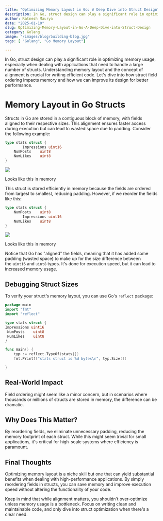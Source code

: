 ```yaml
---
title: "Optimizing Memory Layout in Go: A Deep Dive into Struct Design"
description: In Go, struct design can play a significant role in optimizing memory usage, especially when dealing with applications that need to handle a large number of structs. Understanding memory layout and the concept of alignment is crucial for writing efficient code. Let's dive into how struct field ordering impacts memory and how we can improve its design for better performance.
author: Ratnesh Maurya
date: "2025-01-10"
slug: Optimizing-Memory-Layout-in-Go-A-Deep-Dive-into-Struct-Design
category: Golang
image: "/images/blog/building-blog.jpg"
tags: [ "Golang", "Go Memory Layout"]

---
```



In Go, struct design can play a significant role in optimizing memory usage, especially when dealing with applications that need to handle a large number of structs. Understanding memory layout and the concept of alignment is crucial for writing efficient code. Let's dive into how struct field ordering impacts memory and how we can improve its design for better performance.

# Memory Layout in Go Structs

Structs in Go are stored in a contiguous block of memory, with fields aligned to their respective sizes. This alignment ensures faster access during execution but can lead to wasted space due to padding. Consider the following example:

```go
type stats struct {
        Impressions uint16
	NumPosts    uint8
	NumLikes    uint8
}
```

![](https://miro.medium.com/v2/resize:fit:805/1*Qk0d1D8jv0PRY2ovVGglvQ.png)

Looks like this in memory

This struct is stored efficiently in memory because the fields are ordered from largest to smallest, reducing padding. However, if we reorder the fields like this:

```go
type stats struct {
	NumPosts    uint8
        Impressions uint16
	NumLikes    uint8
}
```

![](https://miro.medium.com/v2/resize:fit:875/1*Btj-x_IkEanGAErgP5baDA.png)

Looks like this in memory

Notice that Go has "aligned" the fields, meaning that it has added some padding (wasted space) to make up for the size difference between the `uint16` and `uint8` types. It's done for execution speed, but it can lead to increased memory usage.

## Debugging Struct Sizes

To verify your struct's memory layout, you can use Go's `reflect` package:

```go
package main
import "fmt"
import "reflect"

type stats struct {
Impressions uint16
 NumPosts    uint8
 NumLikes    uint8
}

func main() {
    typ := reflect.TypeOf(stats{})
    fmt.Printf("stats struct is %d bytes\n", typ.Size())

}

```

## Real-World Impact

Field ordering might seem like a minor concern, but in scenarios where thousands or millions of structs are stored in memory, the difference can be dramatic.

## Why Does This Matter?

By reordering fields, we eliminate unnecessary padding, reducing the memory footprint of each struct. While this might seem trivial for small applications, it's critical for high-scale systems where efficiency is paramount.

## Final Thoughts

Optimizing memory layout is a niche skill but one that can yield substantial benefits when dealing with high-performance applications. By simply reordering fields in structs, you can save memory and improve execution speed without altering the functionality of your code.

Keep in mind that while alignment matters, you shouldn't over-optimize unless memory usage is a bottleneck. Focus on writing clean and maintainable code, and only dive into struct optimization when there's a clear need.

